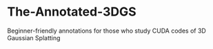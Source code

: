 # The-Annotated-3DGS
Beginner-friendly annotations for those who study CUDA codes of 3D Gaussian Splatting
